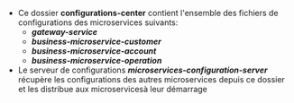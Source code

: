 - Ce dossier **configurations-center** contient l'ensemble des fichiers de configurations des microservices suivants:
    - ***gateway-service***
    - ***business-microservice-customer***
    - ***business-microservice-account***
    - ***business-microservice-operation***
- Le serveur de configurations ***microservices-configuration-server*** récupère les configurations des autres microservices depuis ce dossier et les distribue aux microservicesà leur démarrage